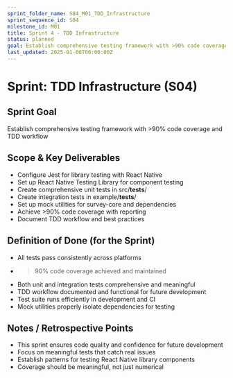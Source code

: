 ```yaml
---
sprint_folder_name: S04_M01_TDD_Infrastructure
sprint_sequence_id: S04
milestone_id: M01
title: Sprint 4 - TDD Infrastructure
status: planned
goal: Establish comprehensive testing framework with >90% code coverage and TDD workflow
last_updated: 2025-01-06T00:00:00Z
---
```


# Sprint: TDD Infrastructure (S04)

## Sprint Goal
Establish comprehensive testing framework with >90% code coverage and TDD workflow

## Scope & Key Deliverables
- Configure Jest for library testing with React Native
- Set up React Native Testing Library for component testing
- Create comprehensive unit tests in src/__tests__/
- Create integration tests in example/__tests__/
- Set up mock utilities for survey-core and dependencies
- Achieve >90% code coverage with reporting
- Document TDD workflow and best practices

## Definition of Done (for the Sprint)
- All tests pass consistently across platforms
- >90% code coverage achieved and maintained
- Both unit and integration tests comprehensive and meaningful
- TDD workflow documented and functional for future development
- Test suite runs efficiently in development and CI
- Mock utilities properly isolate dependencies for testing

## Notes / Retrospective Points
- This sprint ensures code quality and confidence for future development
- Focus on meaningful tests that catch real issues
- Establish patterns for testing React Native library components
- Coverage should be meaningful, not just numerical